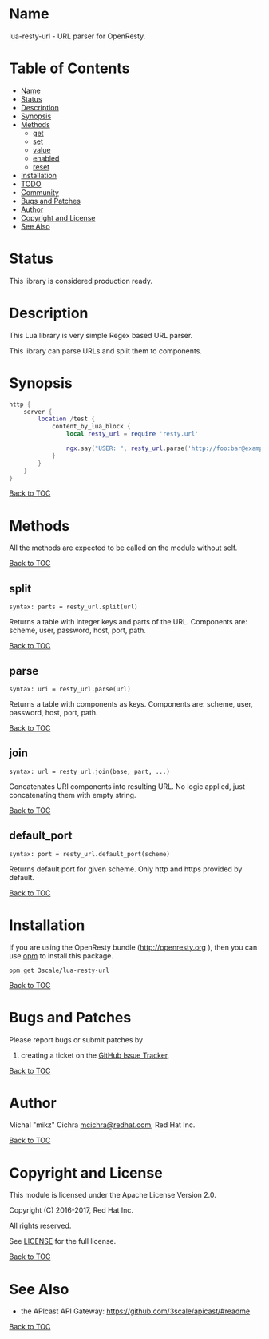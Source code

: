 Name
====

lua-resty-url - URL parser for OpenResty.


Table of Contents
=================

* [Name](#name)
* [Status](#status)
* [Description](#description)
* [Synopsis](#synopsis)
* [Methods](#methods)
    * [get](#get)
    * [set](#set)
    * [value](#value)
    * [enabled](#enabled)
    * [reset](#reset)
* [Installation](#installation)
* [TODO](#todo)
* [Community](#community)
* [Bugs and Patches](#bugs-and-patches)
* [Author](#author)
* [Copyright and License](#copyright-and-license)
* [See Also](#see-also)

Status
======

This library is considered production ready.

Description
===========

This Lua library is very simple Regex based URL parser.

This library can parse URLs and split them to components. 

Synopsis
========

```lua
http {
    server {
        location /test {
            content_by_lua_block {
                local resty_url = require 'resty.url'

                ngx.say("USER: ", resty_url.parse('http://foo:bar@example.com').user)
            }
        }
    }
}
```

[Back to TOC](#table-of-contents)

Methods
=======

All the methods are expected to be called on the module without self.

[Back to TOC](#table-of-contents)

split
---
`syntax: parts = resty_url.split(url)`

Returns a table with integer keys and parts of the URL.
Components are: scheme, user, password, host, port, path.

[Back to TOC](#table-of-contents)

parse
-------
`syntax: uri = resty_url.parse(url)`

Returns a table with components as keys.
Components are: scheme, user, password, host, port, path.

[Back to TOC](#table-of-contents)

join
----------
`syntax: url = resty_url.join(base, part, ...)`

Concatenates URI components into resulting URL. No logic applied, just concatenating them with empty string.

[Back to TOC](#table-of-contents)

default\_port
------------
`syntax: port = resty_url.default_port(scheme)`

Returns default port for given scheme. Only http and https provided by default.

[Back to TOC](#table-of-contents)

Installation
============

If you are using the OpenResty bundle (http://openresty.org ), then
you can use [opm](https://github.com/openresty/opm#synopsis) to install this package.

```shell
opm get 3scale/lua-resty-url
```

[Back to TOC](#table-of-contents)

Bugs and Patches
================

Please report bugs or submit patches by

1. creating a ticket on the [GitHub Issue Tracker](http://github.com/3scale/lua-resty-url/issues),

[Back to TOC](#table-of-contents)

Author
======

Michal "mikz" Cichra <mcichra@redhat.com>, Red Hat Inc.

[Back to TOC](#table-of-contents)

Copyright and License
=====================

This module is licensed under the Apache License Version 2.0.

Copyright (C) 2016-2017, Red Hat Inc.

All rights reserved.

See [LICENSE](LICENSE) for the full license.

[Back to TOC](#table-of-contents)

See Also
========
* the APIcast API Gateway: https://github.com/3scale/apicast/#readme

[Back to TOC](#table-of-contents)
